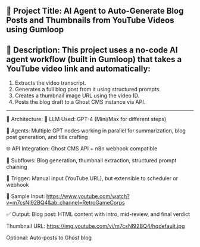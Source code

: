 🎯 Project Title:
AI Agent to Auto-Generate Blog Posts and Thumbnails from YouTube Videos using Gumloop
---------------------
📌 Description:
This project uses a no-code AI agent workflow (built in Gumloop) that takes a YouTube video link and automatically:
---------------------
1. Extracts the video transcript.
2. Generates a full blog post from it using structured prompts.
3. Creates a thumbnail image URL using the video ID.
4. Posts the blog draft to a Ghost CMS instance via API.
----------------------
🔧 Architecture:
🧠 LLM Used: GPT-4 (Mini/Max for different steps)

🔗 Agents: Multiple GPT nodes working in parallel for summarization, blog post generation, and title crafting

🌐 API Integration: Ghost CMS API + n8n webhook compatible

🧩 Subflows: Blog generation, thumbnail extraction, structured prompt chaining

🔁 Trigger: Manual input (YouTube URL), but extensible to scheduler or webhook


🧪 Sample Input:
https://www.youtube.com/watch?v=m7csNl92BQ4&ab_channel=RetroGameCorps

✅ Output:
Blog post: HTML content with intro, mid-review, and final verdict

Thumbnail URL: https://img.youtube.com/vi/m7csNl92BQ4/hqdefault.jpg

Optional: Auto-posts to Ghost blog
